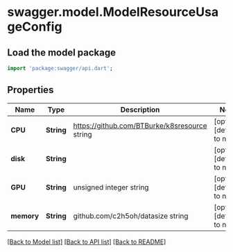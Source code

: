 # swagger.model.ModelResourceUsageConfig

## Load the model package
```dart
import 'package:swagger/api.dart';
```

## Properties
Name | Type | Description | Notes
------------ | ------------- | ------------- | -------------
**CPU** | **String** | https://github.com/BTBurke/k8sresource string | [optional] [default to null]
**disk** | **String** |  | [optional] [default to null]
**GPU** | **String** | unsigned integer string | [optional] [default to null]
**memory** | **String** | github.com/c2h5oh/datasize string | [optional] [default to null]

[[Back to Model list]](../README.md#documentation-for-models) [[Back to API list]](../README.md#documentation-for-api-endpoints) [[Back to README]](../README.md)

